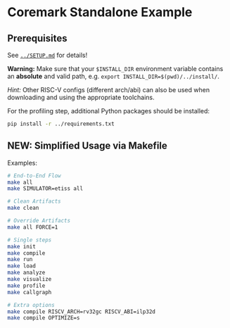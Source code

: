 # Coremark Standalone Example

## Prerequisites

See [`../SETUP.md`](../SETUP.md) for details!

**Warning:** Make sure that your `$INSTALL_DIR` environment variable contains an **absolute** and valid path, e.g. `export INSTALL_DIR=$(pwd)/../install/`.

*Hint:* Other RISC-V configs (different arch/abi) can also be used when downloading and using the appropriate toolchains.

For the profiling step, additional Python packages should be installed:

```sh
pip install -r ../requirements.txt
```

## NEW: Simplified Usage via Makefile

Examples:

```sh
# End-to-End Flow
make all
make SIMULATOR=etiss all

# Clean Artifacts
make clean

# Override Artifacts
make all FORCE=1

# Single steps
make init
make compile
make run
make load
make analyze
make visualize
make profile
make callgraph

# Extra options
make compile RISCV_ARCH=rv32gc RISCV_ABI=ilp32d
make compile OPTIMIZE=s

```
